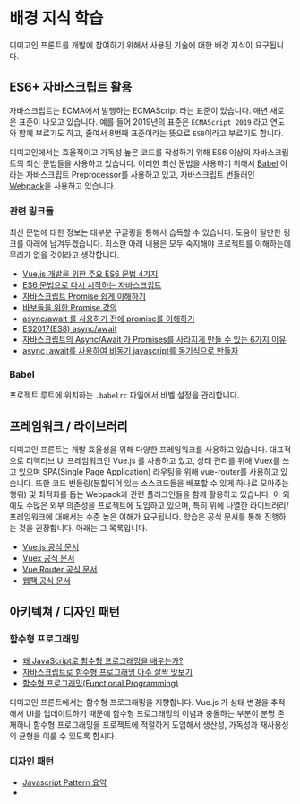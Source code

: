 # 배경 지식 학습

디미고인 프론트를 개발에 참여하기 위해서 사용된 기술에 대한 배경 지식이 요구됩니다.

## ES6+ 자바스크립트 활용

자바스크립트는 ECMA에서 발행하는 ECMAScript 라는 표준이 있습니다. 매년 새로운 표준이 나오고 있습니다. 예를 들어 2019년의 표준은 `ECMAScript 2019` 라고 연도와 함께 부르기도 하고, 줄여서 8번째 표준이라는 뜻으로 `ES8`이라고 부르기도 합니다.

디미고인에서는 효율적이고 가독성 높은 코드를 작성하기 위해 ES6 이상의 자바스크립트의 최신 문법들을 사용하고 있습니다. 이러한 최신 문법을 사용하기 위해서 [Babel](https://babeljs.io/) 이라는 자바스크립트 Preprocessor를 사용하고 있고, 자바스크립트 번들러인 [Webpack](https://webpack.js.org/)을 사용하고 있습니다.

### 관련 링크들

최신 문법에 대한 정보는 대부분 구글링을 통해서 습득할 수 있습니다. 도움이 될만한 링크를 아래에 남겨두겠습니다. 최소한 아래 내용은 모두 숙지해야 프로젝트를 이해하는데 무리가 없을 것이라고 생각합니다.

* [Vue.js 개발을 위한 주요 ES6 문법 4가지](https://joshua1988.github.io/web-development/translation/essential-es6-features-for-vuejs/)
* [ES6 문법으로 다시 시작하는 자바스크립트](https://hudi.kr/es6-%EB%AC%B8%EB%B2%95%EC%9C%BC%EB%A1%9C-%EB%8B%A4%EC%8B%9C-%EC%8B%9C%EC%9E%91%ED%95%98%EB%8A%94-%EC%9E%90%EB%B0%94%EC%8A%A4%ED%81%AC%EB%A6%BD%ED%8A%B8/)
* [자바스크립트 Promise 쉽게 이해하기](https://joshua1988.github.io/web-development/javascript/promise-for-beginners/)
* [바보들을 위한 Promise 강의](https://programmingsummaries.tistory.com/325)
* [async/await 를 사용하기 전에 promise를 이해하기](https://medium.com/@kiwanjung/%EB%B2%88%EC%97%AD-async-await-%EB%A5%BC-%EC%82%AC%EC%9A%A9%ED%95%98%EA%B8%B0-%EC%A0%84%EC%97%90-promise%EB%A5%BC-%EC%9D%B4%ED%95%B4%ED%95%98%EA%B8%B0-955dbac2c4a4)
* [ES2017\(ES8\) async/await](https://www.zerocho.com/category/ECMAScript/post/58d142d8e6cda10018195f5a)
* [자바스크립트의 Async/Await 가 Promises를 사라지게 만들 수 있는 6가지 이유](https://medium.com/@constell99/%EC%9E%90%EB%B0%94%EC%8A%A4%ED%81%AC%EB%A6%BD%ED%8A%B8%EC%9D%98-async-await-%EA%B0%80-promises%EB%A5%BC-%EC%82%AC%EB%9D%BC%EC%A7%80%EA%B2%8C-%EB%A7%8C%EB%93%A4-%EC%88%98-%EC%9E%88%EB%8A%94-6%EA%B0%80%EC%A7%80-%EC%9D%B4%EC%9C%A0-c5fe0add656c)
* [async, await를 사용하여 비동기 javascript를 동기식으로 만들자](https://blueshw.github.io/2018/02/27/async-await/)

### Babel

프로젝트 루트에 위치하는 `.babelrc` 파일에서 바벨 설정을 관리합니다.

## 프레임워크 / 라이브러리

디미고인 프론트는 개발 효율성을 위해 다양한 프레임워크를 사용하고 있습니다. 대표적으로 리액티브 UI 프레임워크인 Vue.js 를 사용하고 있고, 상태 관리를 위해 Vuex를 쓰고 있으며 SPA\(Single Page Application\) 라우팅을 위해 vue-router를 사용하고 있습니다. 또한 코드 번들링\(분할되어 있는 소스코드들을 배포할 수 있게 하나로 모아주는 행위\) 및 최적화를 돕는 Webpack과 관련 플러그인들을 함께 활용하고 있습니다. 이 외에도 수많은 외부 의존성을 프로젝트에 도입하고 있으며, 특히 위에 나열한 라이브러리/프레임워크에 대해서는 수준 높은 이해가 요구됩니다. 학습은 공식 문서를 통해 진행하는 것을 권장합니다. 아래는 그 목록입니다.

* [Vue.js 공식 문서](https://kr.vuejs.org/)
* [Vuex 공식 문서](https://vuex.vuejs.org/kr/)
* [Vue Router 공식 문서](https://router.vuejs.org/kr/)
* [웹팩 공식 문서](https://webpack.js.org/)

## 아키텍쳐 / 디자인 패턴

### 함수형 프로그래밍

* [왜 JavaScript로 함수형 프로그래밍을 배우는가?](https://midojeong.github.io/2018/03/24/why-learn-functional-programming-in-javascript/)
* [자바스크립트로 함수형 프로그래밍 아주 살짝 맛보기](https://adhrinae.github.io/posts/functional-js-tutorial)
* [함수형 프로그래밍\(Functional Programming\)](https://www.zerocho.com/category/JavaScript/post/576cafb45eb04d4c1aa35078)

디미고인 프론트에서는 함수형 프로그래밍을 지향합니다. Vue.js 가 상태 변경을 추적해서 UI를 업데이트하기 때문에 함수형 프로그래밍의 이념과 충돌하는 부분이 분명 존재하나 함수형 프로그래밍을 프로젝트에 적절하게 도입해서 생산성, 가독성과 재사용성의 균형을 이룰 수 있도록 합시다.

### 디자인 패턴

* [Javascript Pattern 요약](https://joshua1988.github.io/web-development/javascript/javascript-pattern-design/)
* 
